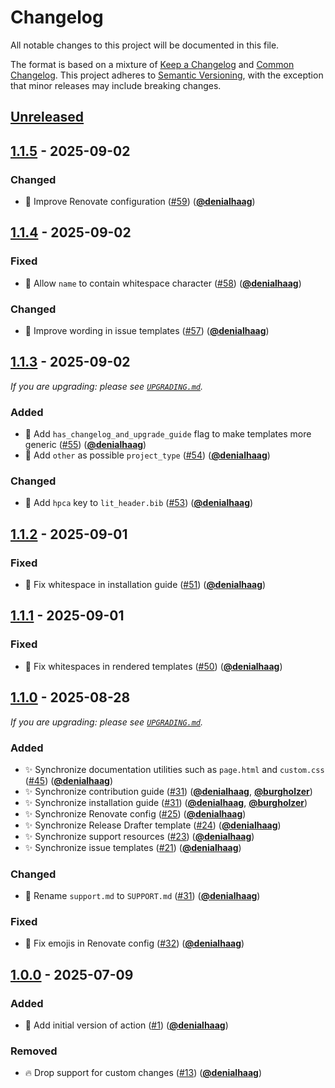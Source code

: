 <!-- Entries in each category are sorted by merge time, with the latest PRs appearing first. -->

# Changelog

All notable changes to this project will be documented in this file.

The format is based on a mixture of [Keep a Changelog] and [Common Changelog].
This project adheres to [Semantic Versioning], with the exception that minor releases may include breaking changes.

## [Unreleased]

## [1.1.5] - 2025-09-02

### Changed

- 🎨 Improve Renovate configuration ([#59]) ([**@denialhaag**])

## [1.1.4] - 2025-09-02

### Fixed

- 🐛 Allow `name` to contain whitespace character ([#58]) ([**@denialhaag**])

### Changed

- 🎨 Improve wording in issue templates ([#57]) ([**@denialhaag**])

## [1.1.3] - 2025-09-02

_If you are upgrading: please see [`UPGRADING.md`](UPGRADING.md#113)._

### Added

- 🎨 Add `has_changelog_and_upgrade_guide` flag to make templates more generic ([#55]) ([**@denialhaag**])
- 🎨 Add `other` as possible `project_type` ([#54]) ([**@denialhaag**])

### Changed

- 🎨 Add `hpca` key to `lit_header.bib` ([#53]) ([**@denialhaag**])

## [1.1.2] - 2025-09-01

### Fixed

- 🐛 Fix whitespace in installation guide ([#51]) ([**@denialhaag**])

## [1.1.1] - 2025-09-01

### Fixed

- 🐛 Fix whitespaces in rendered templates ([#50]) ([**@denialhaag**])

## [1.1.0] - 2025-08-28

_If you are upgrading: please see [`UPGRADING.md`](UPGRADING.md#110)._

### Added

- ✨ Synchronize documentation utilities such as `page.html` and `custom.css` ([#45]) ([**@denialhaag**])
- ✨ Synchronize contribution guide ([#31]) ([**@denialhaag**], [**@burgholzer**])
- ✨ Synchronize installation guide ([#31]) ([**@denialhaag**], [**@burgholzer**])
- ✨ Synchronize Renovate config ([#25]) ([**@denialhaag**])
- ✨ Synchronize Release Drafter template ([#24]) ([**@denialhaag**])
- ✨ Synchronize support resources ([#23]) ([**@denialhaag**])
- ✨ Synchronize issue templates ([#21]) ([**@denialhaag**])

### Changed

- 🚚 Rename `support.md` to `SUPPORT.md` ([#31]) ([**@denialhaag**])

### Fixed

- 🐛 Fix emojis in Renovate config ([#32]) ([**@denialhaag**])

## [1.0.0] - 2025-07-09

### Added

- 👷 Add initial version of action ([#1]) ([**@denialhaag**])

### Removed

- 🔥 Drop support for custom changes ([#13]) ([**@denialhaag**])

<!-- Version links -->

[unreleased]: https://github.com/munich-quantum-toolkit/templates/compare/v1.1.5...HEAD
[1.1.5]: https://github.com/munich-quantum-toolkit/templates/releases/tag/v1.1.5
[1.1.4]: https://github.com/munich-quantum-toolkit/templates/releases/tag/v1.1.4
[1.1.3]: https://github.com/munich-quantum-toolkit/templates/releases/tag/v1.1.3
[1.1.2]: https://github.com/munich-quantum-toolkit/templates/releases/tag/v1.1.2
[1.1.1]: https://github.com/munich-quantum-toolkit/templates/releases/tag/v1.1.1
[1.1.0]: https://github.com/munich-quantum-toolkit/templates/releases/tag/v1.1.0
[1.0.0]: https://github.com/munich-quantum-toolkit/templates/releases/tag/v1.0.0

<!-- PR links -->

[#59]: https://github.com/munich-quantum-toolkit/templates/pull/59
[#58]: https://github.com/munich-quantum-toolkit/templates/pull/58
[#57]: https://github.com/munich-quantum-toolkit/templates/pull/57
[#55]: https://github.com/munich-quantum-toolkit/templates/pull/55
[#54]: https://github.com/munich-quantum-toolkit/templates/pull/54
[#53]: https://github.com/munich-quantum-toolkit/templates/pull/53
[#51]: https://github.com/munich-quantum-toolkit/templates/pull/51
[#50]: https://github.com/munich-quantum-toolkit/templates/pull/50
[#45]: https://github.com/munich-quantum-toolkit/templates/pull/45
[#32]: https://github.com/munich-quantum-toolkit/templates/pull/32
[#31]: https://github.com/munich-quantum-toolkit/templates/pull/31
[#25]: https://github.com/munich-quantum-toolkit/templates/pull/25
[#24]: https://github.com/munich-quantum-toolkit/templates/pull/24
[#23]: https://github.com/munich-quantum-toolkit/templates/pull/23
[#21]: https://github.com/munich-quantum-toolkit/templates/pull/21
[#13]: https://github.com/munich-quantum-toolkit/templates/pull/13
[#1]: https://github.com/munich-quantum-toolkit/templates/pull/1

<!-- Contributor -->

[**@burgholzer**]: https://github.com/burgholzer
[**@denialhaag**]: https://github.com/denialhaag

<!-- General links -->

[Keep a Changelog]: https://keepachangelog.com/en/1.1.0/
[Common Changelog]: https://common-changelog.org
[Semantic Versioning]: https://semver.org/spec/v2.0.0.html
[GitHub Release Notes]: https://github.com/munich-quantum-toolkit/templates/releases
